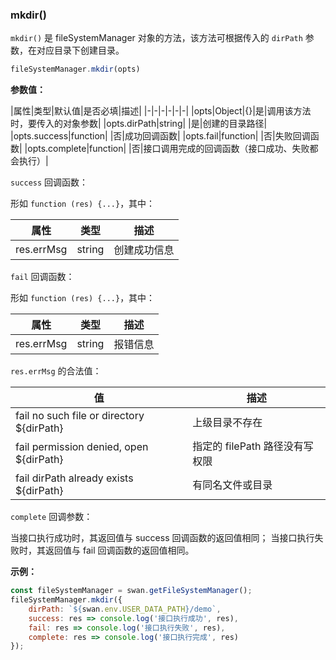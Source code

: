 ### mkdir()

`mkdir()` 是 fileSystemManager 对象的方法，该方法可根据传入的 `dirPath` 参数，在对应目录下创建目录。

```js
fileSystemManager.mkdir(opts)
```
**参数值：**

|属性|类型|默认值|是否必填|描述|
|-|-|-|-|-|-|
|opts|Object|{}|是|调用该方法时，要传入的对象参数|
|opts.dirPath|string| |是|创建的目录路径|
|opts.success|function| |否|成功回调函数|
|opts.fail|function| |否|失败回调函数|
|opts.complete|function| |否|接口调用完成的回调函数（接口成功、失败都会执行）|

`success` 回调函数：

形如 `function (res) {...}`，其中：

|属性|类型|描述|
|-|-|-|
|res.errMsg|string|创建成功信息 |

`fail` 回调函数：

形如 `function (res) {...}`，其中：

|属性|类型|描述|
|-|-|-|
|res.errMsg|string|报错信息 |

`res.errMsg` 的合法值：

| 值                                     | 描述                                            |
| -------------------------------------- | -----------------------------------------------|
| fail no such file or directory ${dirPath}  | 上级目录不存在                               |
| fail permission denied, open ${dirPath} | 指定的 filePath 路径没有写权限                                   |
|fail dirPath already exists ${dirPath}     |   有同名文件或目录                                |


`complete` 回调参数：

当接口执行成功时，其返回值与 success 回调函数的返回值相同；
当接口执行失败时，其返回值与 fail 回调函数的返回值相同。

**示例：**

```js
const fileSystemManager = swan.getFileSystemManager();
fileSystemManager.mkdir({
    dirPath: `${swan.env.USER_DATA_PATH}/demo`,
    success: res => console.log('接口执行成功', res),
    fail: res => console.log('接口执行失败', res),
    complete: res => console.log('接口执行完成', res)
});
```